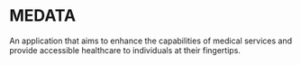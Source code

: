 # MEDATA
An application that aims to enhance the capabilities of medical services and provide accessible healthcare to individuals at their fingertips.
